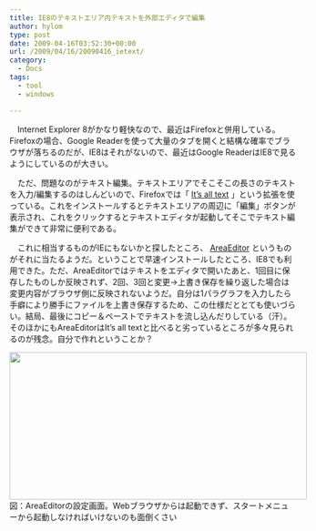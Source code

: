 ```yaml
---
title: IE8のテキストエリア内テキストを外部エディタで編集
author: hylom
type: post
date: 2009-04-16T03:52:30+00:00
url: /2009/04/16/20090416_ietext/
category:
  - Docs
tags:
  - tool
  - windows

---
```

　Internet Explorer 8がかなり軽快なので、最近はFirefoxと併用している。Firefoxの場合、Google Readerを使って大量のタブを開くと結構な確率でブラウザが落ちるのだが、IE8はそれがないので、最近はGoogle ReaderはIE8で見るようにしているのが大きい。

　ただ、問題なのがテキスト編集。テキストエリアでそこそこの長さのテキストを入力/編集するのはしんどいので、Firefoxでは「   [It&#8217;s all text][1] 」という拡張を使っている。これをインストールするとテキストエリアの周辺に「編集」ボタンが表示され、これをクリックするとテキストエディタが起動してそこでテキスト編集ができて非常に便利である。

　これに相当するものがIEにもないかと探したところ、   [AreaEditor][2] というものがそれに当たるようだ。ということで早速インストールしたところ、IE8でも利用できた。ただ、AreaEditorではテキストをエディタで開いたあと、1回目に保存したものしか反映されず、2回、3回と変更→上書き保存を繰り返した場合は変更内容がブラウザ側に反映されないようだ。自分は1パラグラフを入力したら手癖により勝手にファイルを上書き保存するため、この仕様だととても使いづらい。結局、最後にコピー＆ペーストでテキストを流し込んだりしている（汗）。そのほかにもAreaEditorはIt&#8217;s all textと比べると劣っているところが多々見られるのが残念。自分で作れということか？

<div class="fig" style="width:524px;">
  <img src="/img/blog/090416/areaeditor.png" width="522" height="259" /> </img>
</div>

<div class="caption">
  図：AreaEditorの設定画面。Webブラウザからは起動できず、スタートメニューから起動しなければいけないのも面倒くさい
</div>

 [1]: https://addons.mozilla.org/ja/firefox/addon/4125
 [2]: http://www.ideamans.com/areaeditor/features.php
